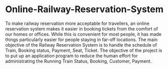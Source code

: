 # Online-Railway-Reservation-System
To make railway reservation more acceptable for travellers, an online reservation system makes it easier in booking tickets from the comfort of our homes or offices. While this is convenient for most people, it has made things particularly easier for people staying in far-off locations. The main objective of the Railway Reservation System is to handle the schedule of Train, Booking status, Payment, Seat, Ticket. The objective of the project is to put up an application program to reduce the human effort for administrating the Running Train Status, Booking, Customer, Payment.
